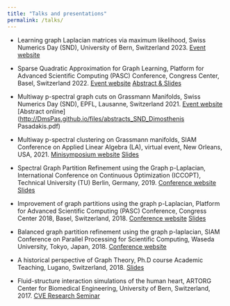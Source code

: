 ```yaml
---
title: "Talks and presentations"
permalink: /talks/
---
```


* Learning graph Laplacian matrices via maximum likelihood, Swiss Numerics Day (SND), University of Bern, Switzerland 2023. [Event website](https://mathsites.unibe.ch/snd2023/SND2023Program.pdf)

* Sparse Quadratic Approximation for Graph Learning, Platform for Advanced Scientific Computing (PASC) Conference, Congress Center, Basel, Switzerland 2022. [Event website](https://pasc22.pasc-conference.org/program/schedule/index.html%3Fpost_type=page&p=11&sess=sess156.html) [Abstract & Slides](https://pasc22.pasc-conference.org/program/schedule/index.html%3Fpost_type=page&p=10&id=msa130&sess=sess156.html)

* Multiway p-spectral graph cuts  on Grassmann Manifolds, Swiss Numerics Day (SND), EPFL, Lausanne, Switzerland 2021. [Event website](https://snd2021.epfl.ch/program.html) [Abstract online](http://DmsPas.github.io/files/abstracts_SND_Dimosthenis Pasadakis.pdf)

* Multiway p-spectral clustering on Grassmann manifolds, SIAM Conference on Applied Linear Algebra (LA), virtual event, New Orleans, USA, 2021. [Minisymposium website](https://meetings.siam.org/sess/dsp_programsess.cfm?SESSIONCODE=70852) [Slides](http://DmsPas.github.io/files/SIAM_LA21.pdf)

* Spectral Graph Partition Refinement using the Graph p-Laplacian, International Conference on Continuous Optimization (ICCOPT), Technical University (TU) Berlin, Germany, 2019. [Conference website](https://iccopt2019.berlin/) [Slides](http://DmsPas.github.io/files/ICCOPT19.key)

* Improvement of graph partitions using the graph p-Laplacian, Platform for Advanced Scientific Computing (PASC) Conference, Congress Center 2018, Basel, Switzerland, 2018. [Conference website](https://pasc18.pasc-conference.org/program/index.html) [Slides](http://DmsPas.github.io/files/pLap_slides_PASC18.pdf)

* Balanced graph partition refinement using the graph p-laplacian, SIAM Conference on Parallel Processing for Scientific Computing, Waseda University, Tokyo, Japan, 2018. [Conference website](https://archive.siam.org/meetings/pp18/)


* A historical perspective of Graph Theory, Ph.D course Academic Teaching, Lugano, Switzerland, 2018. [Slides](http://DmsPas.github.io/files/Graph_History_black_DP.pdf)


* Fluid-structure interaction simulations of the human heart, ARTORG Center for Biomedical Engineering, University of Bern, Switzerland, 2017. [CVE Research Seminar](https://www.artorg.unibe.ch/research/cve/cve_research_seminar/index_eng.html)
